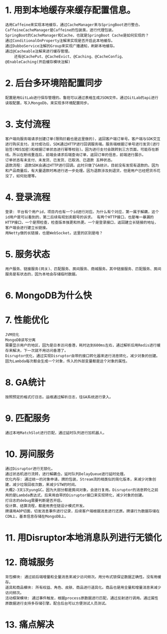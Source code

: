 # 1. 用到本地缓存来缓存配置信息。
    选用Caffeine来实现本地缓存，通过CacheManager来与SpringBoot进行整合。CaffeineCacheManager是Caffeine的包装类，进行代理包装。
    SpringBoot的CacheManager和Cache，也就是SpringBoot Cache是如何实现的？
    通过ConditionalOnProperty注解来实现是否开启此本地缓存。
    通过DubboService注解的Group来实现广播通知，刷新本地缓存。
    通过@Cacheable注解来进行缓存管理。 
        还有@CachePut、@CacheEvict、@Caching、@CacheConfig、@EnableCaching(开启缓存模块注解)
# 2. 后台多环境陪配置同步
    配置是用GitLab进行保存管理的。鲁班可以通过表格生成JSON文件。通过GitLab的api进行读取配置，写入MongoDb，来实现多环境配置同步。
# 3. 支付流程
    客户端向服务端请求创建订单(限购拦截也是这里做的)，返回客户端订单号。客户端与SDK交互进行购买支付。支付成功后，SDK通过HTTP进行回调服务端。服务端根据订单号进行发货(进行验签(MD5加密)和根据订单状态进行幂等校验)。因为进行支付会跳转到三方页面，可能存在断线。所以在断线重连后，前端会请求后端查询订单，返回订单的信息，前端进行展示。
    订单状态有未支付、未发货、已发货、已取消、已退款 五种状态。
	退款流程: 退款SDK会通过HTTP进行回调。此时只做了GA统计。目前没有发现有退款的。因为和产品商量后，有大量退款时再进行进一步处理。因为退款涉及到退货，但是用户已经把货币花没了，如何处理等。
# 4. 登录流程
    登录: 平台有个用户id，项目内也有一个id进行对应。为什么有个对应，第一属于解藕，这个id用户是可以看到的，第二后续有规划卖靓号的诉求。 有两个HTTP接口，也是唯一暴漏的HTTP接口，一个是预检查，检查版本强更和热更。一个是登录接口，返回建立长链接的地址，客户端会进行建立长链接。
    用Netty做的长链接，也是WebSocket。这里的区别是啥？
# 5. 服务状态
    用户服务、链接服务(网关)、匹配服务、房间服务、商城服务。其中链接服务、匹配服务、房间服务是有状态的，因为本地会存储临时数据。
# 6. MongoDB为什么快
# 7. 性能优化
    JVM优化
    MongoDB读写分离
    需要显示用户的地区，因为是日本访问香港，耗时达到600ms左右，通过解析后用Redis进行缓存来解决，下一次就不用访问香港了。
    Disruptor优化，通过实现Disruptor自带的接口转化器来进行消息转化，减少对象的创建。因为Lambda每次都会生成一个对象，传入的外部变量都是这个对象的属性。
# 8. GA统计
    按照预定的格式打日志。运维通过解析日志，往GA系统进行录入。
# 9. 匹配服务
    通过本地MatchSlot进行匹配，通过延时队列进行加机器人。
# 10. 房间服务
    通过Disruptor进行无锁化。
    通过状态机进行流转，进行解藕合。延时队列DelayQueue进行延时处理。
    优化内存: 通过统一的对象申请，牌的包装，Stream流的相类似的简化版本，来减少对象创建，减少垃圾回收次数，来减少STW的时间。
    大概2-3天1次yungGC。因为大部分都是房间对象，会进行复用。Disruptor的消息转化之前用的是Lambda表达式，后来用自带的Disruptor接口来实现转化，减少对象的创建。
    打日志的debug需要判断是否开启。
    役计算、结算流程，都是用责任链设计模式开发。
    牌谱用AOP切面，切发消息事件进行记录，后续客户端根据消息进行还原。牌谱行为数据存储在CDN上，基本信息存储在MongoDB上。
# 11. 用Disruptor本地消息队列进行无锁化
# 12. 商城服务
    背包模块: 通过前后端增量和全量消息来减少访问频次。用分布式锁保证数据正确性。没有用缓存。
    道具和商品模块: 所有权益、角色、皮肤、商品进行道具化。商品也是用全量和增量消息来减少访问频次。
    活动框架模块: 通过事件触发，根据process原数据进行匹配，通过反射进行调用。通过属性原数据进行支持多存储引擎。配合后台可以方便测试人员测试。
# 13. 痛点解决
    
